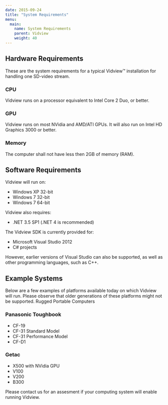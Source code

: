 ```yaml
---
date: 2015-09-24
title: "System Requirements"
menu:
  main:
    name: System Requirements
    parent: Vidview
    weight: 40
---
```

## Hardware Requirements
These are the system requirements for a typical Vidview™ installation for handling one SD-video stream.
### CPU
Vidview runs on a processor equivalent to Intel Core 2 Duo, or better.
### GPU
Vidview runs on most NVidia and AMD/ATI GPUs. It will also run on Intel HD Graphics 3000 or better.
### Memory
The computer shall not have less then 2GB of memory (RAM).
## Software Requirements

Vidview will run on:

- Windows XP 32-bit
- Windows 7 32-bit
- Windows 7 64-bit

Vidview also requires:

- .NET 3.5 SP1 (.NET 4 is recommended)

The Vidview SDK is currently provided for:

- Microsoft Visual Studio 2012
- C# projects

However, earlier versions of Visual Studio can also be supported, as well as other programming languages, such as C++.
## Example Systems

Below are a few examples of platforms available today on which Vidview will run. Please observe that older generations of these platforms might not be supported.
Rugged Portable Computers
### Panasonic Toughbook
- CF-19
- CF-31 Standard Model
- CF-31 Performance Model
- CF-D1
### Getac
- X500 with NVidia GPU
- V100
- V200
- B300

Please contact us for an assesment if your computing system will enable running Vidview.
